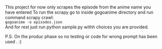 This project for now only scrapes the episode from the anime name you have entered  To run the scrapy go to inside gogoanime directory and run command scrapy crawl:  
`gogoanime -o episodes.json`  
And for rest just run python sample.py withh choices you are provided. 

P.S. On the produc phase so no testing or code for wrong prompt has been used . :) 

